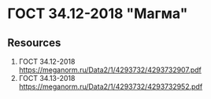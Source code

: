 # ГОСТ 34.12-2018 "Магма"

## Resources
1. ГОСТ 34.12-2018 https://meganorm.ru/Data2/1/4293732/4293732907.pdf
2. ГОСТ 34.13-2018 https://meganorm.ru/Data2/1/4293732/4293732952.pdf
